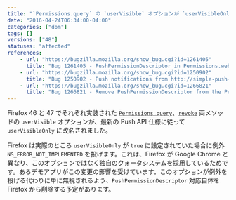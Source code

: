 ```yaml
---
title: "`Permissions.query` の `userVisible` オプションが `userVisibleOnly` に改名されました"
date: "2016-04-24T06:34:00-04:00"
categories: ["dom"]
tags: []
versions: ["48"]
statuses: "affected"
references:
    - url: "https://bugzilla.mozilla.org/show_bug.cgi?id=1261405"
      title: "Bug 1261405 - PushPermissionDescriptor in Permissions.webidl is wrong ('userVisible' should be 'userVisibleOnly')"
    - url: "https://bugzilla.mozilla.org/show_bug.cgi?id=1250902"
      title: "Bug 1250902 - Push notifications from http://simple-push-demo.appspot.com/ stopped working"
    - url: "https://bugzilla.mozilla.org/show_bug.cgi?id=1266821"
      title: "Bug 1266821 - Remove PushPermissionDescriptor from the Permissions API"
---
```

Firefox 46 と 47 でそれぞれ実装された [`Permissions.query`](https://developer.mozilla.org/ja/docs/Web/API/Permissions/query)、[`revoke`](https://developer.mozilla.org/ja/docs/Web/API/Permissions/revoke) 両メソッドの `userVisible` オプションが、最新の Push API 仕様に従って `userVisibleOnly` に改名されました。

Firefox は実際のところ `userVisibleOnly` が `true` に設定されていた場合に例外 `NS_ERROR_NOT_IMPLEMENTED` を投げます。これは、Firefox が Google Chrome と異なり、このオプションではなく独自のクォータシステムを採用しているためです。あるデモアプリがこの変更の影響を受けています。このオプションが例外を投げる代わりに単に無視されるよう、`PushPermissionDescriptor` 対応自体を Firefox から削除する予定があります。
